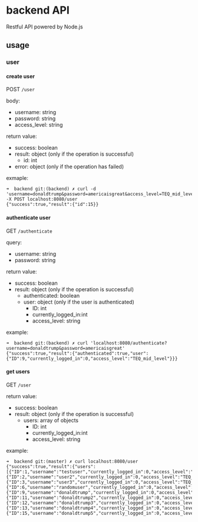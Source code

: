 # backend API
Restful API powered by Node.js

## usage

### user
#### create user
POST `/user`

body:
- username: string
- password: string
- access_level: string

return value:
- success: boolean
- result: object (only if the operation is successful)
  - id: int
- error: object (only if the operation has failed)

exmaple:
```
➜  backend git:(backend) ✗ curl -d 'username=donaldtrump&password=americaisgreat&access_level=TEQ_mid_level' -X POST localhost:8080/user
{"success":true,"result":{"id":15}}
```

#### authenticate user

GET `/authenticate`

query:
- username: string
- password: string

return value:
- success: boolean
- result: object (only if the operation is successful)
  - authenticated: boolean
  - user: object (only if the user is authenticated)
    - ID: int
    - currently_logged_in:int
    - access_level: string

example:
```
➜  backend git:(backend) ✗ curl 'localhost:8080/authenticate?username=donaldtrump&password=americaisgreat'
{"success":true,"result":{"authenticated":true,"user":{"ID":9,"currently_logged_in":0,"access_level":"TEQ_mid_level"}}}
```

#### get users
GET `/user`

return value:
- success: boolean
- result: object (only if the operation is successful)
  - users: array of objects
    - ID: int
    - currently_logged_in:int
    - access_level: string

example:
```
➜  backend git:(master) ✗ curl localhost:8080/user
{"success":true,"result":{"users":[{"ID":1,"username":"testuser","currently_logged_in":0,"access_level":"TEQ_high_level"},{"ID":2,"username":"user2","currently_logged_in":0,"access_level":"TEQ_low_level"},{"ID":3,"username":"user3","currently_logged_in":0,"access_level":"TEQ_low_level"},{"ID":6,"username":"randomuser","currently_logged_in":0,"access_level":"TEQ_mid_level"},{"ID":9,"username":"donaldtrump","currently_logged_in":0,"access_level":"TEQ_mid_level"},{"ID":11,"username":"donaldtrump2","currently_logged_in":0,"access_level":"TEQ_mid_level"},{"ID":12,"username":"donaldtrump3","currently_logged_in":0,"access_level":"TEQ_mid_level"},{"ID":13,"username":"donaldtrump4","currently_logged_in":0,"access_level":"TEQ_mid_level"},{"ID":15,"username":"donaldtrump5","currently_logged_in":0,"access_level":"TEQ_mid_level"}]}}
```